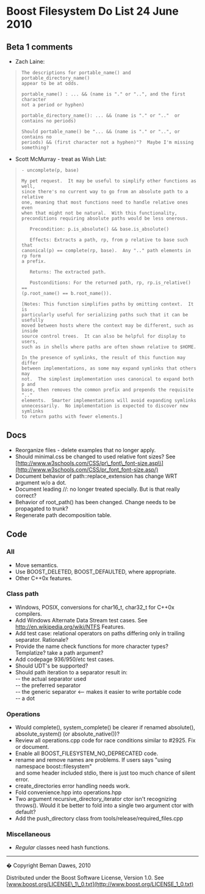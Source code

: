 Boost Filesystem Do List 24 June 2010
=====================================

Beta 1 comments
---------------

-   Zach Laine:

>     The descriptions for portable_name() and portable_directory_name()
>     appear to be at odds.
>
>     portable_name() : ... && (name is "." or "..", and the first character
>     not a period or hyphen)
>
>     portable_directory_name(): ... && (name is "." or ".."  or contains no periods)
>
>     Should portable_name() be "... && (name is "." or "..", or contains no
>     periods) && (first character not a hyphen)"?  Maybe I'm missing
>     something?

-   Scott McMurray - treat as Wish List:

>     - uncomplete(p, base)
>
>     My pet request.  It may be useful to simplify other functions as well,
>     since there's no current way to go from an absolute path to a relative
>     one, meaning that most functions need to handle relative ones even
>     when that might not be natural.  With this functionality,
>     preconditions requiring absolute paths would be less onerous.
>
>        Precondition: p.is_absolute() && base.is_absolute()
>
>        Effects: Extracts a path, rp, from p relative to base such that
>     canonical(p) == complete(rp, base).  Any ".." path elements in rp form
>     a prefix.
>
>        Returns: The extracted path.
>
>        Postconditions: For the returned path, rp, rp.is_relative() ==
>     (p.root_name() == b.root_name()).
>
>     [Notes: This function simplifies paths by omitting context.  It is
>     particularly useful for serializing paths such that it can be usefully
>     moved between hosts where the context may be different, such as inside
>     source control trees.  It can also be helpful for display to users,
>     such as in shells where paths are often shown relative to $HOME.
>
>     In the presence of symlinks, the result of this function may differ
>     between implementations, as some may expand symlinks that others may
>     not.  The simplest implementation uses canonical to expand both p and
>     base, then removes the common prefix and prepends the requisite ".."
>     elements.  Smarter implementations will avoid expanding symlinks
>     unnecessarily.  No implementation is expected to discover new symlinks
>     to return paths with fewer elements.]

Docs
----

-   Reorganize files - delete examples that no longer apply.
-   Should minimal.css be changed to used relative font sizes? See [http://www.w3schools.com/CSS/pr\_font\_font-size.asp\\](http://www.w3schools.com/CSS/pr_font_font-size.asp/)
-   Document behavior of path::replace\_extension has change WRT argument w/o a dot.
-   Document leading //: no longer treated specially. But is that really correct?
-   Behavior of root\_path() has been changed. Change needs to be propagated to trunk?
-   Regenerate path decomposition table.

Code
----

### All

-   Move semantics.
-   Use BOOST\_DELETED, BOOST\_DEFAULTED, where appropriate.
-   Other C++0x features.

### Class path

-   Windows, POSIX, conversions for char16\_t, char32\_t for C++0x compilers.
-   Add Windows Alternate Data Stream test cases. See http://en.wikipedia.org/wiki/NTFS Features.
-   Add test case: relational operators on paths differing only in trailing separator. Rationale?
-   Provide the name check functions for more character types? Templatize? take a path argument?
-   Add codepage 936/950/etc test cases.
-   Should UDT's be supported?
-   Should path iteration to a separator result in:  
    -- the actual separator used  
    -- the preferred separator  
    -- the generic separator &lt;-- makes it easier to write portable code  
    -- a dot

### Operations

-   Would complete(), system\_complete() be clearer if renamed absolute(), absolute\_system() (or absolute\_native())?
-   Review all operations.cpp code for race conditions similar to \#2925. Fix or document.
-   Enable all BOOST\_FILESYSTEM\_NO\_DEPRECATED code.
-   rename and remove names are problems. If users says "using namespace boost::filesystem"  
    and some header included stdio, there is just too much chance of silent error.
-   create\_directories error handling needs work.
-   Fold convenience.hpp into operations.hpp
-   Two argument recursive\_directory\_iterator ctor isn't recognizing throws(). Would it be better to fold into a single two argument ctor with default?
-   Add the push\_directory class from tools/release/required\_files.cpp

### Miscellaneous

-   *Regular* classes need hash functions.

------------------------------------------------------------------------

� Copyright Beman Dawes, 2010

Distributed under the Boost Software License, Version 1.0. See [www.boost.org/LICENSE\_1\_0.txt](http://www.boost.org/LICENSE_1_0.txt)
